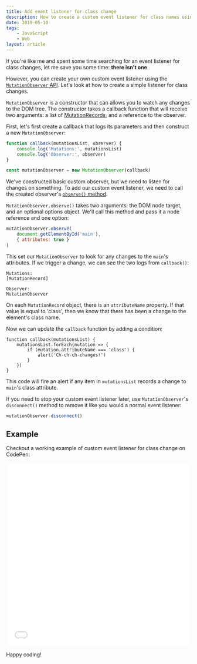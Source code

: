 ```yaml
---
title: Add event listener for class change
description: How to create a custom event listener for class names using the MutationObserver API
date: 2019-05-10
tags:
    - JavaScript
    - Web
layout: article
---
```


If you're like me and spent some time searching for an event listener for class changes, let me save you some time: **there isn't one**.

However, you can create your own custom event listener using the [`MutationObserver` API](https://developer.mozilla.org/en-US/docs/Web/API/MutationObserver). Let's look at how to create a simple listener for class changes.

`MutationObserver` is a constructor that can allows you to watch any changes to the DOM tree. The constructor takes a callback function that will receive two arguments: a list of [MutationRecords](https://developer.mozilla.org/en-US/docs/Web/API/MutationRecord), and a reference to the observer.

First, let's first create a callback that logs its parameters and then construct a new `MutationObserver`:

```js
function callback(mutationsList, observer) {
    console.log('Mutations:', mutationsList)
    console.log('Observer:', observer)
}

const mutationObserver = new MutationObserver(callback)
```

We've constructed basic custom observer, but we need to listen for changes on something. To add our custom event listener, we need to call the created observer's [`observe()` method](https://developer.mozilla.org/en-US/docs/Web/API/MutationObserver/observe).

`MutationObserver.observe()` takes two arguments: the DOM node target, and an optional options object. We'll call this method and pass it a node reference and one option:

```js
mutationObserver.observe(
    document.getElementById('main'),
    { attributes: true }
)
```

This set our `MutationObserver` to look for any changes to the `main`'s attributes. If we trigger a change, we can see the two logs from `callback()`:

```
Mutations:
[MutationRecord]

Observer:
MutationObserver
```

On each `MutationRecord` object, there is an `attributeName` property. If that value is equal to 'class', then we know that there has been a change to the element's class name.

Now we can update the `callback` function by adding a condition:

```js/0-5
function callback(mutationsList) {
    mutationsList.forEach(mutation => {
        if (mutation.attributeName === 'class') {
            alert('Ch-ch-ch-changes!')
        }
    })
}
```

This code will fire an alert if any item in `mutationsList` records a change to `main`'s class attribute.

If you need to stop your custom event listener later, use `MutationObserver`'s `disconnect()` method to remove it like you would a normal event listener:

```js
mutationObserver.disconnect()
```

## Example

Checkout a working example of custom event listener for class change on CodePen:

<iframe height="500" style="width: 100%;" scrolling="no" title="Event listener for class change" src="//codepen.io/SeanMcP/embed/preview/RmWJvV/?height=500&theme-id=0&default-tab=js,result" frameborder="no" allowtransparency="true" allowfullscreen="true">
  See the Pen <a href='https://codepen.io/SeanMcP/pen/RmWJvV/'>Event listener for class change</a> by Sean McPherson
  (<a href='https://codepen.io/SeanMcP'>@SeanMcP</a>) on <a href='https://codepen.io'>CodePen</a>.
</iframe>

Happy coding!